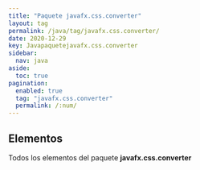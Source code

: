 ```yaml
---
title: "Paquete javafx.css.converter"
layout: tag
permalink: /java/tag/javafx.css.converter/
date: 2020-12-29
key: Javapaquetejavafx.css.converter
sidebar: 
  nav: java
aside: 
  toc: true
pagination: 
  enabled: true
  tag: "javafx.css.converter"
  permalink: /:num/
---
```


<h2>Elementos</h2>
Todos los elementos del paquete <strong>javafx.css.converter</strong>
